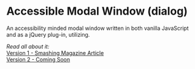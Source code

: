 Accessible Modal Window (dialog)
================

An accessibility minded modal window written in both vanilla JavaScript and as a jQuery plug-in, utilizing.


_Read all about it:_  
[Version 1 - Smashing Magazine Article](http://www.smashingmagazine.com/2014/09/making-modal-windows-better-for-everyone/)  
[Version 2 - Coming Soon](#!)
